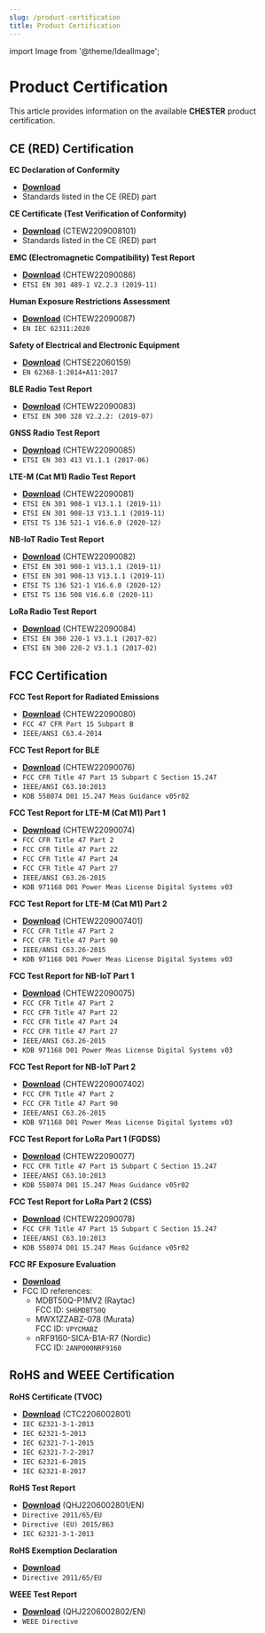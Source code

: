 ```yaml
---
slug: /product-certification
title: Product Certification
---
```

import Image from '@theme/IdealImage';

# Product Certification

This article provides information on the available **CHESTER** product certification.

## CE (RED) Certification

**EC Declaration of Conformity**
* [**Download**](pathname:///download/hio-chester-cert-ec-declaration-of-conformity.pdf)
* Standards listed in the CE (RED) part

**CE Certificate (Test Verification of Conformity)**
* [**Download**](pathname:///download/hio-chester-cert-ctew2209008101-tvoc.pdf) (CTEW2209008101)
* Standards listed in the CE (RED) part

**EMC (Electromagnetic Compatibility) Test Report**
* [**Download**](pathname:///download/hio-chester-cert-chtew22090086-etsi-en-301-489-1-3-17-19-52.pdf) (CHTEW22090086)
* `ETSI EN 301 489-1 V2.2.3 (2019-11)`

**Human Exposure Restrictions Assessment**
* [**Download**](pathname:///download/hio-chester-cert-chtew22090087-iec-en-62311.pdf) (CHTEW22090087)
* `EN IEC 62311:2020`

**Safety of Electrical and Electronic Equipment**
* [**Download**](pathname:///download/hio-chester-cert-chtse22060159-iec-en-62368-1.pdf) (CHTSE22060159)
* `EN 62368-1:2014+A11:2017`

**BLE Radio Test Report**
* [**Download**](pathname:///download/hio-chester-cert-chtew22090083-etsi-en-300-328-ble.pdf) (CHTEW22090083)
* `ETSI EN 300 328 V2.2.2: (2019-07)`

**GNSS Radio Test Report**
* [**Download**](pathname:///download/hio-chester-cert-chtew22090085-etsi-en-303-413-gnss.pdf) (CHTEW22090085)
* `ETSI EN 303 413 V1.1.1 (2017-06)`

**LTE-M (Cat M1) Radio Test Report**
* [**Download**](pathname:///download/hio-chester-cert-chtew22090081-etsi-en-301-908-1-13-lte-m.pdf) (CHTEW22090081)
* `ETSI EN 301 908-1 V13.1.1 (2019-11)`
* `ETSI EN 301 908-13 V13.1.1 (2019-11)`
* `ETSI TS 136 521-1 V16.6.0 (2020-12)`

**NB-IoT Radio Test Report**
* [**Download**](pathname:///download/hio-chester-cert-chtew22090082-etsi-en-301-908-1-13-nb-iot.pdf) (CHTEW22090082)
* `ETSI EN 301 908-1 V13.1.1 (2019-11)`
* `ETSI EN 301 908-13 V13.1.1 (2019-11)`
* `ETSI TS 136 521-1 V16.6.0 (2020-12)`
* `ETSI TS 136 508 V16.6.0 (2020-11)`

**LoRa Radio Test Report**
* [**Download**](pathname:///download/hio-chester-cert-chtew22090084-etsi-en-300-220-lora.pdf) (CHTEW22090084)
* `ETSI EN 300 220-1 V3.1.1 (2017-02)`
* `ETSI EN 300 220-2 V3.1.1 (2017-02)`

## FCC Certification

**FCC Test Report for Radiated Emissions**
* [**Download**](pathname:///download/hio-chester-cert-chtew22090080-fcc-sdoc.pdf) (CHTEW22090080)
* `FCC 47 CFR Part 15 Subpart B`
* `IEEE/ANSI C63.4-2014`

**FCC Test Report for BLE**
* [**Download**](pathname:///download/hio-chester-cert-chtew22090076-fcc-part-15-247-ble.pdf) (CHTEW22090076)
* `FCC CFR Title 47 Part 15 Subpart C Section 15.247`
* `IEEE/ANSI C63.10:2013`
* `KDB 558074 D01 15.247 Meas Guidance v05r02`

**FCC Test Report for LTE-M (Cat M1) Part 1**
* [**Download**](pathname:///download/hio-chester-cert-chtew22090074-fcc-part-2-22-24-27-lte-m.pdf) (CHTEW22090074)
* `FCC CFR Title 47 Part 2`
* `FCC CFR Title 47 Part 22`
* `FCC CFR Title 47 Part 24`
* `FCC CFR Title 47 Part 27 `
* `IEEE/ANSI C63.26-2015`
* `KDB 971168 D01 Power Meas License Digital Systems v03`

**FCC Test Report for LTE-M (Cat M1) Part 2**
* [**Download**](pathname:///download/hio-chester-cert-chtew2209007401-fcc-part-2-90-lte-m-b26.pdf) (CHTEW2209007401)
* `FCC CFR Title 47 Part 2`
* `FCC CFR Title 47 Part 90`
* `IEEE/ANSI C63.26-2015`
* `KDB 971168 D01 Power Meas License Digital Systems v03`

**FCC Test Report for NB-IoT Part 1**
* [**Download**](pathname:///download/hio-chester-cert-chtew22090075-fcc-part-2-22-24-27-nb-iot.pdf) (CHTEW22090075)
* `FCC CFR Title 47 Part 2`
* `FCC CFR Title 47 Part 22`
* `FCC CFR Title 47 Part 24`
* `FCC CFR Title 47 Part 27`
* `IEEE/ANSI C63.26-2015`
* `KDB 971168 D01 Power Meas License Digital Systems v03`

**FCC Test Report for NB-IoT Part 2**
* [**Download**](pathname:///download/hio-chester-cert-chtew2209007402-fcc-part-2-90-nb-iot-b26.pdf) (CHTEW2209007402)
* `FCC CFR Title 47 Part 2`
* `FCC CFR Title 47 Part 90`
* `IEEE/ANSI C63.26-2015`
* `KDB 971168 D01 Power Meas License Digital Systems v03`

**FCC Test Report for LoRa Part 1 (FGDSS)**
* [**Download**](pathname:///download/hio-chester-cert-chtew22090077-fcc-part-15-247-lora-fhdss.pdf) (CHTEW22090077)
* `FCC CFR Title 47 Part 15 Subpart C Section 15.247`
* `IEEE/ANSI C63.10:2013`
* `KDB 558074 D01 15.247 Meas Guidance v05r02`

**FCC Test Report for LoRa Part 2 (CSS)**
* [**Download**](pathname:///download/hio-chester-cert-chtew22090078-fcc-part-15-247-lora-css.pdf) (CHTEW22090078)
* `FCC CFR Title 47 Part 15 Subpart C Section 15.247`
* `IEEE/ANSI C63.10:2013`
* `KDB 558074 D01 15.247 Meas Guidance v05r02`

**FCC RF Exposure Evaluation**
* [**Download**](pathname:///download/hio-chester-cert-rf-exposure-evaluation.pdf)
* FCC ID references:
  * MDBT50Q-P1MV2 (Raytac)<br/>FCC ID: `SH6MDBT50Q`
  * MWX1ZZABZ-078 (Murata)<br/>FCC ID: `VPYCMABZ`
  * nRF9160-SICA-B1A-R7 (Nordic)<br/>FCC ID: `2ANPO00NRF9160`

## RoHS and WEEE Certification

**RoHS Certificate (TVOC)**
* [**Download**](pathname:///download/hio-chester-cert-rohs-ctc2206002801-tvoc.pdf) (CTC2206002801)
* `IEC 62321-3-1-2013`
* `IEC 62321-5-2013`
* `IEC 62321-7-1-2015`
* `IEC 62321-7-2-2017`
* `IEC 62321-6-2015`
* `IEC 62321-8-2017`

**RoHS Test Report**
* [**Download**](pathname:///download/hio-chester-cert-rohs-qhj2206002801-en.pdf) (QHJ2206002801/EN)
* `Directive 2011/65/EU`
* `Directive (EU) 2015/863`
* `IEC 62321-3-1-2013`

**RoHS Exemption Declaration**
* [**Download**](pathname:///download/hio-chester-cert-rohs-exemption-declaration.pdf)
* `Directive 2011/65/EU`

**WEEE Test Report**
* [**Download**](pathname:///download/hio-chester-cert-wee-qhj2206002802-en.pdf) (QHJ2206002802/EN)
* `WEEE Directive`

